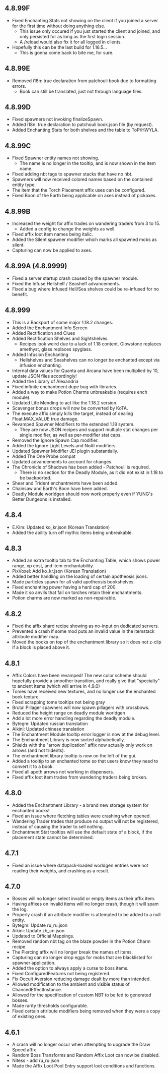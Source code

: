 ## 4.8.99F
* Fixed Enchanting Stats not showing on the client if you joined a server for the first time without doing anything else.
  * This issue only occured if you just started the client and joined, and only persisted for as long as the first login session.
  * A /reload would also fix it for all logged in clients.
* Hopefully this can be the last build for 1.16.5...
  * This is gonna come back to bite me, for sure.

## 4.8.99E
* Removed i18n: true declaration from patchouli book due to formatting errors.
  * Book can still be translated, just not through language files.

## 4.8.99D
* Fixed spawners not invoking finalizeSpawn.
* Added i18n: true declaration to patchouli book.json file (by request).
* Added Enchanting Stats for both shelves and the table to ToP/HWYLA.

## 4.8.99C
* Fixed Spawner entity names not showing.
  * The name is no longer in the tooltip, and is now shown in the item name.
* Fixed adding nbt tags to spawner stacks that have no nbt.
* Spawners will now received colored names based on the contained entity type.
* The item that the Torch Placement affix uses can be configured.
* Fixed Boon of the Earth being applicable on axes instead of pickaxes.

## 4.8.99B
* Increased the weight for affix trades on wandering traders from 3 to 15.
  * Added a config to change the weights as well.
* Fixed affix loot item names being italic.
* Added the Silent spawner modifier which marks all spawned mobs as silent.
* Capturing can now be applied to axes.

## 4.8.99A (4.8.9999)
* Fixed a server startup crash caused by the spawner module.
* Fixed the Infuse Hellshelf / Seashelf advancements.
* Fixed a bug where Infused Hell/Sea shelves could be re-infused for no benefit.


## 4.8.999
* This is a Backport of some major 1.18.2 changes.
* Added the Enchantment Info Screen
* Added Rectification and Clues
* Added Rectification Shelves and Sightshelves.
  * Recipes look weird due to a lack of 1.18 content.  Glowstone replaces amethyst, glass replaces spyglass.
* Added Infusion Enchanting
  * Hellshelves and Seashelves can no longer be enchanted except via infusion enchanting.
* Internal data values for Quanta and Arcana have been multiplied by 10, update JSON files accordingly!
* Added the Library of Alexandria
* Fixed infinite enchantment dupe bug with libraries.
* Added a way to make Potion Charms unbreakable (requires ench module).
* Updated Life Mending to act like the 1.18.2 version.
* Scavenger bonus drops will now be converted by KoTA.
* The execute affix simply kills the target, instead of dealing Float.MAX_VALUE true damage.
* Revamped Spawner Modifiers to the extended 1.18 system.
  * They are now JSON recipes and support multiple stat changes per single modifier, as well as per-modifier stat caps.
* Removed the Ignore Spawn Cap modifier.
* Added the Ignore Light Levels and NoAI modifiers.
* Updated Spawner Modifier JEI plugin substantially.
* Added The One Probe compat
* Updated advancements to account for changes.
* The Chronicle of Shadows has been added - Patchouli is required.
  * There is no section for the Deadly Module, as it did not exist in 1.18 to be backported.
* Shear and Trident enchantments have been added.
* Chainsaw and Earth's Boon have been added.
* Deadly Module worldgen should now work properly even if YUNG's Better Dungeons is installed.

## 4.8.4
* E.Kim: Updated ko_kr.json (Korean Translation)
* Added the ability turn off mythic items being unbreakable.

## 4.8.3
* Added an extra tooltip tab to the Enchanting Table, which shows power range, xp cost, and item enchantability.
* PixVoxel: Add ko_kr.json (Korean Translation)
* Added better handling on the loading of certain apotheosis jsons.
* Made particles spawn for all valid apotheosis bookshelves.
* Fixed enchanting power having a hard cap of 200.
* Made it so anvils that fall on torches retain their enchantments.
* Potion charms are now marked as non-repairable.

## 4.8.2
* Fixed the affix shard recipe showing as no-input on dedicated servers.
* Prevented a crash if some mod puts an invalid value in the itemstack attribute modifier map.
* Moved the books on top of the enchantment library so it does not z-clip if a block is placed above it.

## 4.8.1
* Affix Colors have been revamped!  The new color scheme should hopefully provide a smoother transition, and really give that "specialty" to ancient items (which will arrive in 4.9.0)
* Tomes have received new textures, and no longer use the enchanted book texture.
* Fixed scrapping tome tooltips not being gray
* Brutal Pillager spawners will now spawn pillagers with crossbows.
* Reduced the height range on deadly module worldgen
* Add a lot more error handling regarding the deadly module.
* Bytegm: Updated russian translation
* Aikini: Updated chinese translation
* The Enchantment Module tooltip error logger is now at the debug level.
* The Enchantment Library is now sorted alphabetically.
* Shields with the "arrow duplication" affix now actually only work on arrows (and not tridents).
* The enchantment library tooltip is now on the left of the gui.
* Added a tooltip to an enchanted tome so that users know they need to convert it to a book.
* Fixed all apoth arrows not working in dispensers.
* Fixed affix loot item trades from wandering traders being broken.


## 4.8.0
* Added the Enchantment Library - a brand new storage system for enchanted books!
* Fixed an issue where fletching tables were crashing when opened.
* Wandering Trader trades that produce no output will not be registered, instead of causing the trader to sell nothing.
* Enchantment Stat tooltips will use the default state of a block, if the placement state cannot be determined.

## 4.7.1
* Fixed an issue where datapack-loaded worldgen entries were not reading their weights, and crashing as a result.

## 4.7.0
* Bosses will no longer select invalid or empty items as their affix item.
* Having affixes on invalid items will no longer crash, though it will spam the log.
* Properly crash if an attribute modifier is attempted to be added to a null entity.
* Bytegm: Update ru_ru.json
* Aikini: Update zh_cn.json
* Updated to Official Mappings.
* Removed random nbt tag on the blaze powder in the Potion Charm recipe.
* The Piercing affix will no longer break the names of items.
* Capturing can no longer drop eggs for mobs that are blacklisted for spawner application.
* Added the option to always apply a curse to boss items.
* Fixed ConfiguredFeatures not being registered.
* Fix Occult Aversion reducing damage dealt by more than intended.
* Allowed modification to the ambient and visible status of ChancedEffectInstance.
* Allowed for the specification of custom NBT to be fed to generated bosses.
* Made rarity thresholds configurable.
* Fixed certain attribute modifiers being removed when they were a copy of existing ones.

## 4.6.1
* A crash will no longer occur when attempting to upgrade the Draw Speed affix
* Random Boss Transforms and Random Affix Loot can now be disabled.
* Nitess - add ru_ru.json
* Made the Affix Loot Pool Entry support loot conditions and functions.